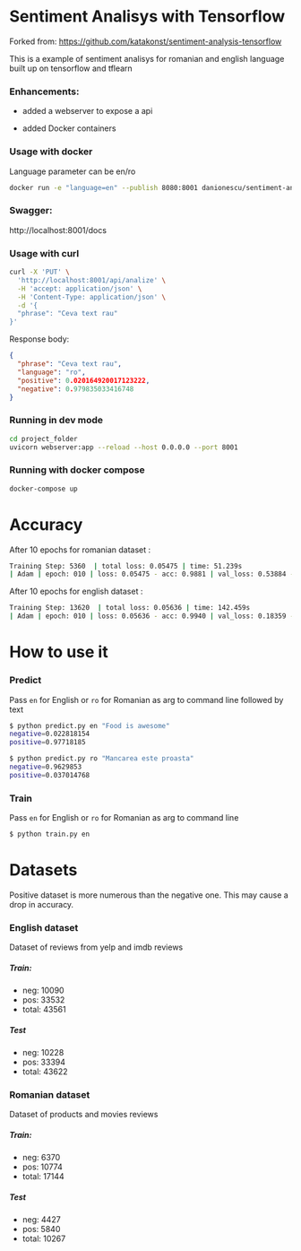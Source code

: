 # Sentiment Analisys with Tensorflow

Forked from: https://github.com/katakonst/sentiment-analysis-tensorflow

This is a example of sentiment analisys for romanian and english language built up on tensorflow and tflearn

### Enhancements:

* added a webserver to expose a api

* added  Docker containers


### Usage with docker
Language parameter can be en/ro
````bash
docker run -e "language=en" --publish 8080:8001 danionescu/sentiment-analysis-tensorflow:latest
````


### Swagger: 
http://localhost:8001/docs

### Usage with curl
````bash
curl -X 'PUT' \
  'http://localhost:8001/api/analize' \
  -H 'accept: application/json' \
  -H 'Content-Type: application/json' \
  -d '{
  "phrase": "Ceva text rau"
}'
````
Response body:
````json
{
  "phrase": "Ceva text rau",
  "language": "ro",
  "positive": 0.020164920017123222,
  "negative": 0.979835033416748
}
````


### Running in dev mode
````bash
cd project_folder
uvicorn webserver:app --reload --host 0.0.0.0 --port 8001

````

### Running with docker compose
````bash
docker-compose up
````

# Accuracy
After 10 epochs for romanian dataset  :
```sh
Training Step: 5360  | total loss: 0.05475 | time: 51.239s
| Adam | epoch: 010 | loss: 0.05475 - acc: 0.9881 | val_loss: 0.53884 - val_acc: 0.8536 -- iter: 17144/17144
```
After 10 epochs for english dataset  :
```sh
Training Step: 13620  | total loss: 0.05636 | time: 142.459s
| Adam | epoch: 010 | loss: 0.05636 - acc: 0.9940 | val_loss: 0.18359 - val_acc: 0.9396 -- iter: 43561/43561
```
# How to use it
### Predict
Pass `en` for English or `ro` for Romanian as arg to command line followed by text
```sh
$ python predict.py en "Food is awesome"
negative=0.022818154
positive=0.97718185
```

```sh
$ python predict.py ro "Mancarea este proasta"
negative=0.9629853
positive=0.037014768
```

### Train
Pass `en` for English or `ro` for Romanian as arg to command line
```sh
$ python train.py en
```
# Datasets
Positive dataset is more numerous than the negative one. This may cause a drop in accuracy.
### English dataset
   Dataset of reviews from yelp and imdb reviews
##### Train:
   - neg: 10090
   - pos: 33532
   - total: 43561
##### Test
   - neg: 10228
   - pos: 33394
   - total: 43622

### Romanian dataset
  Dataset of products and movies reviews
##### Train:
   - neg: 6370
   - pos: 10774
   - total: 17144
##### Test
   - neg: 4427
   - pos: 5840
   - total: 10267
